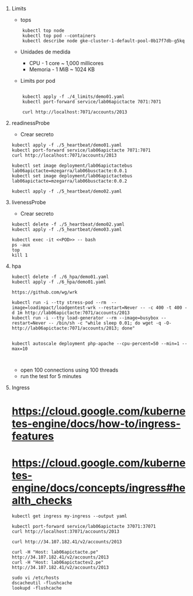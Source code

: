 
    
1. Limits

    - tops
    ``` 
        kubectl top node
        kubectl top pod --containers
        kubectl describe node gke-cluster-1-default-pool-0b17f7db-g5kq
    ```
    - Unidades de medida

        * CPU - 1 core ~ 1,000 millicores
        * Memoria - 1 MiB ~ 1024 KB


    - Limits por pod
    ```
       
        kubectl apply -f ./4_limits/demo01.yaml
        kubectl port-forward service/lab06apictacte 7071:7071

        curl http://localhost:7071/accounts/2013
     ```

1. readinessProbe

    - Crear secreto
    ```
    kubectl apply -f ./5_heartbeat/demo01.yaml
    kubectl port-forward service/lab06apictacte 7071:7071
    curl http://localhost:7071/accounts/2013

    kubectl set image deployment/lab06apictactebus lab06apictacte=mzegarra/lab06busctacte:0.0.1
    kubectl set image deployment/lab06apictactebus lab06apictacte=mzegarra/lab06busctacte:0.0.2
    
    kubectl apply -f ./5_heartbeat/demo02.yaml
     ```

1. livenessProbe

    - Crear secreto
    ```
    kubectl delete -f ./5_heartbeat/demo02.yaml
    kubectl apply -f ./5_heartbeat/demo03.yaml

    kubectl exec -it <<POD>> -- bash
    ps -aux 
    top
    kill 1
     ```

1. hpa

    ```
    kubectl delete -f ./6_hpa/demo01.yaml
    kubectl apply -f ./6_hpa/demo01.yaml

    https://github.com/wg/wrk

    kubectl run -i --tty stress-pod --rm  --image=loadimpact/loadgentest-wrk --restart=Never -- -c 400 -t 400 -d 1m http://lab06apictacte:7071/accounts/2013
    kubectl run -i --tty load-generator --rm --image=busybox --restart=Never -- /bin/sh -c "while sleep 0.01; do wget -q -O- http://lab06apictacte:7071/accounts/2013; done"


    kubectl autoscale deployment php-apache --cpu-percent=50 --min=1 --max=10



     ```

     * open 100 connections using 100 threads
     * run the test for 5 minutes

1. Ingress
    # https://cloud.google.com/kubernetes-engine/docs/how-to/ingress-features
    # https://cloud.google.com/kubernetes-engine/docs/concepts/ingress#health_checks
    ```
    kubectl get ingress my-ingress --output yaml

    kubectl port-forward service/lab06apictacte 37071:37071
    curl http://localhost:37071/accounts/2013

    curl http://34.107.182.41/v2/accounts/2013

    curl -H "Host: lab06apictacte.pe" http://34.107.182.41/v2/accounts/2013
    curl -H "Host: lab06apictactev2.pe" http://34.107.182.41/v2/accounts/2013
    
    sudo vi /etc/hosts
    dscacheutil -flushcache
    lookupd -flushcache
    ```    